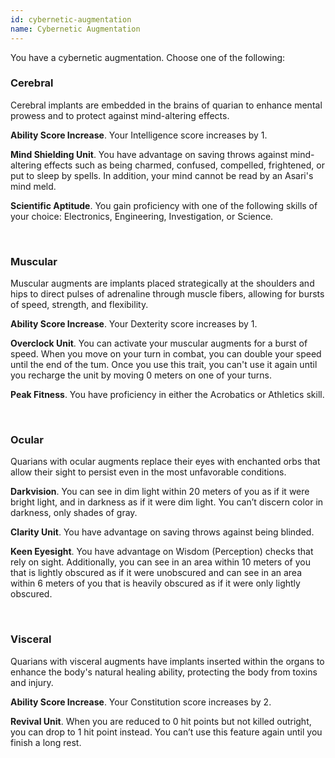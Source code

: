 ```yaml
---
id: cybernetic-augmentation
name: Cybernetic Augmentation
---
```

You have a cybernetic augmentation. Choose one of the following:

### Cerebral
Cerebral implants are embedded in the brains of quarian to enhance mental prowess and to protect against mind-altering effects.

__Ability Score Increase__. Your Intelligence score increases by 1.

__Mind Shielding Unit__. You have advantage on saving throws against mind-altering effects such as being charmed, 
confused, compelled, frightened, or put to sleep by spells. In addition, your mind cannot be read by an Asari's mind meld.

__Scientific Aptitude__. You gain proficiency with one of the following skills of your choice: Electronics, Engineering, 
Investigation, or Science.

<br>

### Muscular
Muscular augments are implants placed strategically at the shoulders and hips to direct pulses of adrenaline through 
muscle fibers, allowing for bursts of speed, strength, and flexibility.

__Ability Score Increase__. Your Dexterity score increases by 1.

__Overclock Unit__. You can activate your muscular augments for a burst of speed. When you move on your turn in 
combat, you can double your speed until the end of the tum. Once you use this trait, you can't use it again until you 
recharge the unit by moving 0 meters on one of your turns.

__Peak Fitness__. You have proficiency in either the Acrobatics or Athletics skill.

<br>

### Ocular
Quarians with ocular augments replace their eyes with enchanted orbs that allow their sight to persist even in the most 
unfavorable conditions.

__Darkvision__. You can see in dim light within 20 meters of you as if it were bright light, and in darkness as if it were 
dim light. You can’t discern color in darkness, only shades of gray.

__Clarity Unit__. You have advantage on saving throws against being blinded.

__Keen Eyesight__. You have advantage on Wisdom (Perception) checks that rely on sight. Additionally, you can see in an 
area within 10 meters of you that is lightly obscured as if it were unobscured and can see in an area within 6 meters of 
you that is heavily obscured as if it were only lightly obscured.

<br>

### Visceral
Quarians with visceral augments have implants inserted within the organs to enhance the body's natural healing ability, 
protecting the body from toxins and injury.

__Ability Score Increase__. Your Constitution score increases by 2.

__Revival Unit__. When you are reduced to 0 hit points but not killed outright, you can drop to 1 hit point 
instead. You can’t use this feature again until you finish a long rest.
